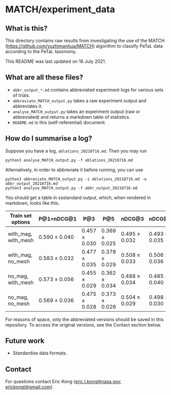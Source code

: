 # MATCH/experiment_data

## What is this?

This directory contains raw results from investigating the use of the MATCH (https://github.com/yuzhimanhua/MATCH) algorithm to classify PeTaL data according to the PeTaL taxonomy.

This README was last updated on 16 July 2021.

## What are all these files?

- `abbr_output_*.md` contains abbreviated experiment logs for various sets of trials.
- `abbreviate_MATCH_output.py` takes a raw experiment output and abbreviates it.
- `analyse_MATCH_output.py` takes an experiment output (raw or abbreviated) and returns a markdown table of statistics.
- `README.md` is this (self-referential) document.

## How do I summarise a log?

Suppose you have a log, `ablations_20210716.md`. Then you may run

```
python3 analyse_MATCH_output.py -f ablations_20210716.md
```

Alternatively, in order to abbreviate it before running, you can use

```
python3 abbreviate_MATCH_output.py -i ablations_20210716.md -o abbr_output_20210716.md
python3 analyse_MATCH_output.py -f abbr_output_20210716.md
```

You should get a table in ssstandard output, which, when rendered in markdown, looks like this.

| Train set options | P@1=nDCG@1 | P@3 | P@5 | nDCG@3 | nDCG@5 |
| --- | --- | --- | --- | --- | --- |
| with_mag, with_mesh | 0.590 ± 0.040 | 0.457 ± 0.030 | 0.369 ± 0.025 | 0.495 ± 0.032 | 0.493 ± 0.035 |
| with_mag, no_mesh | 0.583 ± 0.032 | 0.477 ± 0.035 | 0.378 ± 0.029 | 0.508 ± 0.033 | 0.506 ± 0.036 |
| no_mag, with_mesh | 0.573 ± 0.056 | 0.455 ± 0.029 | 0.362 ± 0.034 | 0.488 ± 0.034 | 0.485 ± 0.040 |
| no_mag, no_mesh | 0.569 ± 0.036 | 0.475 ± 0.028 | 0.373 ± 0.026 | 0.504 ± 0.029 | 0.498 ± 0.030 |

For reasons of space, only the abbreviated versions should be saved in this repository. To access the original versions, see the Contact section below.

## Future work

- Standardise data formats.

## Contact

For questions contact Eric Kong (eric.l.kong@nasa.gov, erickongl@gmail.com).
